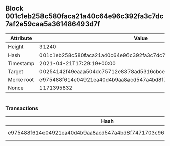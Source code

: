## Block 001c1eb258c580faca21a40c64e96c392fa3c7dc7af2e59caa5a361486493d7f

Attribute | Value
--- | ---
Height | 31240
Hash | 001c1eb258c580faca21a40c64e96c392fa3c7dc7af2e59caa5a361486493d7f
Timestamp | 2021-04-21T17:29:19+00:00
Target | 00254142f49eaaa504dc75712e8378ad5316cbcead634704b3734b6271167cc4
Merke root | e975488f614e04921ea40d4b9aa8acd547a4bd8f7471703c961b258ca3c8a7f6
Nonce | 1171395832

```

```

### Transactions

Hash | Amount
--- | ---
[e975488f614e04921ea40d4b9aa8acd547a4bd8f7471703c961b258ca3c8a7f6](e975488f614e04921ea40d4b9aa8acd547a4bd8f7471703c961b258ca3c8a7f6.md) | 10.00000000 SKEPTI 
